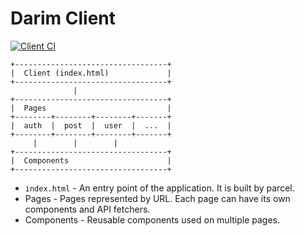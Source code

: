 # Darim Client

[![Client CI](https://github.com/ParkSB/darim/workflows/Client%20CI/badge.svg)](https://github.com/ParkSB/darim/actions?query=workflow%3A%22Client+CI%22)

```
+----------------------------------+
|  Client (index.html)             |
+----------------------------------+
              |
+----------------------------------+
|  Pages                           |
+--------+--------+--------+-------+
|  auth  |  post  |  user  |  ...  |
+--------+--------+--------+-------+
     |        |        |
+----------------------------------+
|  Components                      |
+----------------------------------+
```

* `index.html` - An entry point of the application. It is built by parcel.
* Pages - Pages represented by URL. Each page can have its own components and API fetchers.
* Components - Reusable components used on multiple pages.
